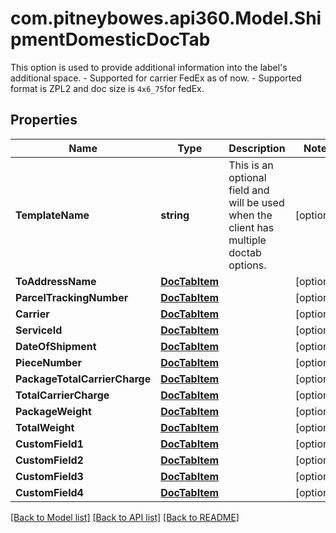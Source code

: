 # com.pitneybowes.api360.Model.ShipmentDomesticDocTab
This option is used to provide additional information into the label's additional space. - Supported for carrier FedEx as of now. - Supported format is ZPL2 and doc size is `4x6_75`for fedEx. 

## Properties

Name | Type | Description | Notes
------------ | ------------- | ------------- | -------------
**TemplateName** | **string** | This is an optional field and will be used when the client has multiple doctab options. | [optional] 
**ToAddressName** | [**DocTabItem**](DocTabItem.md) |  | [optional] 
**ParcelTrackingNumber** | [**DocTabItem**](DocTabItem.md) |  | [optional] 
**Carrier** | [**DocTabItem**](DocTabItem.md) |  | [optional] 
**ServiceId** | [**DocTabItem**](DocTabItem.md) |  | [optional] 
**DateOfShipment** | [**DocTabItem**](DocTabItem.md) |  | [optional] 
**PieceNumber** | [**DocTabItem**](DocTabItem.md) |  | [optional] 
**PackageTotalCarrierCharge** | [**DocTabItem**](DocTabItem.md) |  | [optional] 
**TotalCarrierCharge** | [**DocTabItem**](DocTabItem.md) |  | [optional] 
**PackageWeight** | [**DocTabItem**](DocTabItem.md) |  | [optional] 
**TotalWeight** | [**DocTabItem**](DocTabItem.md) |  | [optional] 
**CustomField1** | [**DocTabItem**](DocTabItem.md) |  | [optional] 
**CustomField2** | [**DocTabItem**](DocTabItem.md) |  | [optional] 
**CustomField3** | [**DocTabItem**](DocTabItem.md) |  | [optional] 
**CustomField4** | [**DocTabItem**](DocTabItem.md) |  | [optional] 

[[Back to Model list]](../../README.md#documentation-for-models) [[Back to API list]](../../README.md#documentation-for-api-endpoints) [[Back to README]](../../README.md)

